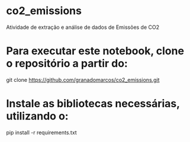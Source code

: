 # co2_emissions
Atividade de extração e análise de dados de Emissões de CO2

# Para executar este notebook, clone o repositório a partir do:

git clone https://github.com/granadomarcos/co2_emissions.git

# Instale as bibliotecas necessárias, utilizando o:

pip install -r requirements.txt



